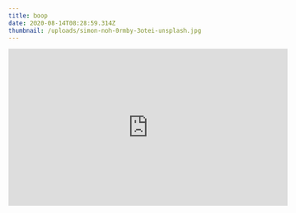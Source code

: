 ```yaml
---
title: boop
date: 2020-08-14T08:28:59.314Z
thumbnail: /uploads/simon-noh-0rmby-3otei-unsplash.jpg
---
```

<iframe width="560" height="315" src="https://www.youtube-nocookie.com/embed/UNoJvMXEPzk" frameborder="0" allow="accelerometer; autoplay; encrypted-media; gyroscope; picture-in-picture" allowfullscreen></iframe>